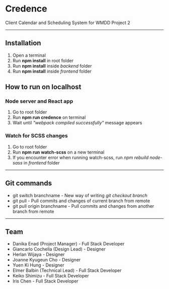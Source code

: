 # Credence

Client Calendar and Scheduling System for WMDD Project 2

---

## Installation

1. Open a terminal
2. Run **npm install** in root folder
3. Run **npm install** inside *backend* folder
4. Run **npm install** inside *frontend* folder

## How to run on localhost

### Node server and React app

1. Go to root folder
2. Run **npm run credence** on terminal
3. Wait until *"webpack compiled successfully"* message appears

### Watch for SCSS changes

1. Go to root folder
2. Run **npm run watch-scss** on a new terminal
3. If you encounter error when running watch-scss, run *npm rebuild node-sass* in *frontend* folder

---

## Git commands

* git switch branchname -  New way of writing *git checkout branch*
* git pull - Pull commits and changes of current branch from remote
* git pull origin branchname - Pull commits and changes from another branch from remote

---

## Team

* Danika Enad (Project Manager) - Full Stack Developer
* Giancarlo Cochella (Design Lead) - Designer
* Herlan Wijaya - Designer
* Joanne Kyugeun Cho - Designer
* Yuen Ki Hung - Designer
* Elmer Balbin (Technical Lead) - Full Stack Developer
* Keiko Shimizu - Full Stack Developer
* Iris Chen - Full Stack Developer
